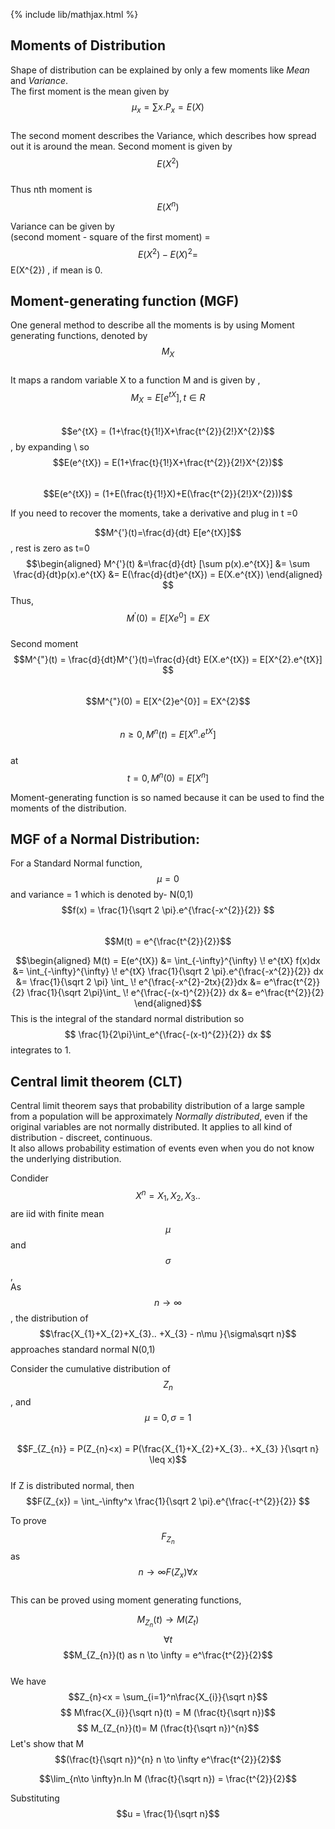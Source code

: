 {% include lib/mathjax.html %}
## Moments of Distribution
Shape of distribution can be explained by only a few moments like _Mean_ and _Variance_. \
The first moment is the mean given by $$ μ_{x} = \sum x.P_{x}= E(X)$$ \
The second moment describes the Variance, which describes how spread out it is around the mean. Second moment is given by $$E(X^{2})$$ \
Thus nth moment is $$E(X^{n})$$

Variance can be given by \
(second moment - square of the first moment) = $$E(X^{2}) - E(X)^{2} = $$E(X^{2}) , if mean is 0.

## Moment-generating function (MGF)

One general  method to describe all the moments is by using Moment generating functions, denoted by $$M_{X}$$\
It maps a random variable X to a function M and is given by , \
$$M_{X} = E[e^{tX}], t\in R $$\
$$e^{tX} = (1+\frac{t}{1!}X+\frac{t^{2}}{2!}X^{2})$$ , by expanding \ 
so $$E(e^{tX}) = E(1+\frac{t}{1!}X+\frac{t^{2}}{2!}X^{2})$$\
$$E(e^{tX}) = (1+E(\frac{t}{1!}X)+E(\frac{t^{2}}{2!}X^{2}))$$
 
If you need to recover the moments, take a derivative and plug in t =0 

 $$M^{'}(t)=\frac{d}{dt} E[e^{tX}]$$, rest is zero as t=0\
 $$\begin{aligned}
		M^{'}(t) &=\frac{d}{dt} [\sum p(x).e^{tX}] 
			 &= \sum \frac{d}{dt}p(x).e^{tX}
			 &= E(\frac{d}{dt}e^{tX}) = E(X.e^{tX})
\end{aligned} $$
Thus, $$ M^{'}(0) = E[Xe^{0}] = EX$$\
 Second moment\
 $$M^{"}(t) = \frac{d}{dt}M^{'}(t)=\frac{d}{dt} E(X.e^{tX}) = E[X^{2}.e^{tX}] $$\
 $$M^{"}(0) =  E[X^{2}e^{0}] = EX^{2}$$\
 $$n\geq 0 , M^{n}(t) = E[X^{n}.e^{tX}]$$\
 at $$t=0, M^{n}(0) = E[X^{n}]$$
 
Moment-generating function is so named because it can be used to find the moments of the distribution.
 
## MGF of a Normal Distribution:
 
 For a Standard Normal function,$$\mu =0$$ and variance = 1 which is denoted by- N(0,1)\
 $$f(x) = \frac{1}{\sqrt 2 \pi}.e^{\frac{-x^{2}}{2}} $$\
 $$M(t) = e^{\frac{t^{2}}{2}}$$
 
 $$\begin{aligned}
		       M(t) = E(e^{tX}) &= \int_{-\infty}^{\infty} \! e^{tX} f(x)dx
					&= \int_{-\infty}^{\infty} \! e^{tX}  \frac{1}{\sqrt 2 \pi}.e^{\frac{-x^{2}}{2}} dx
					&= \frac{1}{\sqrt 2 \pi} \int_ \! e^{\frac{-x^{2}-2tx}{2}}dx
					&= e^\frac{t^{2}}{2} \frac{1}{\sqrt 2\pi}\int_ \! e^{\frac{-(x-t)^{2}}{2}} dx
					&= e^\frac{t^{2}}{2}
   \end{aligned}$$
This is  the integral of the standard normal distribution so $$ \frac{1}{2\pi}\int_e^{\frac{-(x-t)^{2}}{2}} dx $$ integrates to 1. 
 

## Central limit theorem (CLT)

Central limit theorem says that probability distribution of a large sample from a population will be approximately _Normally distributed_, even if the original variables are not normally distributed. It applies to all kind of distribution - discreet, continuous.\
It also allows probability estimation of events even when you do not know the underlying distribution.


Condider $$X^{n} = X_{1},X_{2},X_{3}..$$ are iid with finite mean $$\mu$$ and $$\sigma$$,\
As $$n \to \infty$$, the distribution of  $$\frac{X_{1}+X_{2}+X_{3}.. +X_{3} - n\mu }{\sigma\sqrt n}$$ approaches standard normal N(0,1)

Consider the cumulative distribution of $$Z_{n}$$ , and $$\mu = 0, \sigma = 1 $$\
$$F_{Z_{n}} = P(Z_{n}<x) = P(\frac{X_{1}+X_{2}+X_{3}.. +X_{3} }{\sqrt n} \leq x)$$\
If Z is distributed normal, then $$F(Z_{x}) =  \int_-\infty^x \frac{1}{\sqrt 2 \pi}.e^{\frac{-t^{2}}{2}} $$

To prove $$F_{Z_{n}}$$ as $$n \to \infty F(Z_{x}) \forall x $$\
This can be proved using moment generating functions, 

  $$M_{Z_{n}}(t) \to M(Z_{t})$$  $$\forall t$$
  $$M_{Z_{n}}(t) as n \to \infty =  e^\frac{t^{2}}{2}$$\
  We have \
  $$Z_{n}<x = \sum_{i=1}^n\frac{X_{i}}{\sqrt n}$$
 $$ M\frac{X_{i}}{\sqrt n}(t) = M (\frac{t}{\sqrt n})$$
  $$ M_{Z_{n}}(t)= M (\frac{t}{\sqrt n})^{n}$$
   Let's show that M $$(\frac{t}{\sqrt n})^{n}   n \to \infty e^\frac{t^{2}}{2}$$
   
   $$\lim_{n\to \infty}n.ln M (\frac{t}{\sqrt n}) = \frac{t^{2}}{2}$$
   
  Substituting $$u = \frac{1}{\sqrt n}$$
  

		
